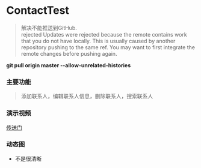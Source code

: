 # ContactTest
>解决不能推送到GitHub.  
rejected Updates were rejected because the remote contains work that you do not have locally. This is usually caused by another repository pushing to the same ref. You may want to first integrate the remote changes before pushing again.

__git pull origin master --allow-unrelated-histories__

### 主要功能

>添加联系人，编辑联系人信息，删除联系人，搜索联系人

### 演示视频

[传送门](https://github.com/kaitiandeng/ContactTest/blob/master/20180531_191021.mp4)

### 动态图 

* 不是很清晰


